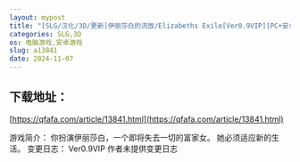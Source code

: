 ```yaml
---
layout: mypost
title: "[SLG/汉化/3D/更新]伊丽莎白的流放/Elizabeths Exile[Ver0.9VIP][PC+安卓1.50G]"
categories: SLG,3D
os: 电脑游戏,安卓游戏
slug: a13841
date: 2024-11-07
---
```


## 下载地址：

[https://qfafa.com/article/13841.html](https://qfafa.com/article/13841.html)

游戏简介：
你扮演伊丽莎白，一个即将失去一切的富家女。
她必须适应新的生活。​
变更日志：
Ver0.9VIP
作者未提供变更日志